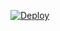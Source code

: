 [![Deploy](https://www.herokucdn.com/deploy/button.png)](https://dashboard.heroku.com/new?template=https://github.com/dhfdfa/tugihj.git)
